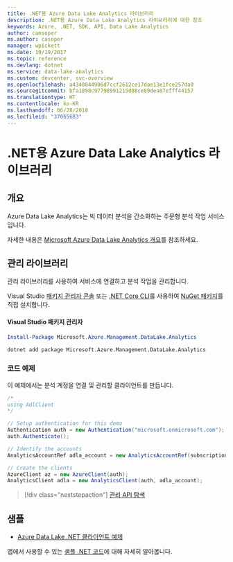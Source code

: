 ```yaml
---
title: .NET용 Azure Data Lake Analytics 라이브러리
description: .NET용 Azure Data Lake Analytics 라이브러리에 대한 참조
keywords: Azure, .NET, SDK, API, Data Lake Analytics
author: camsoper
ms.author: casoper
manager: wpickett
ms.date: 10/19/2017
ms.topic: reference
ms.devlang: dotnet
ms.service: data-lake-analytics
ms.custom: devcenter, svc-overview
ms.openlocfilehash: a4340844906d7ccf2612ce17dae13e1fce257da0
ms.sourcegitcommit: bfa1898c97798991215d08ce89dea87efff44157
ms.translationtype: HT
ms.contentlocale: ko-KR
ms.lasthandoff: 06/28/2018
ms.locfileid: "37065683"
---
```

# <a name="azure-data-lake-analytics-libraries-for-net"></a>.NET용 Azure Data Lake Analytics 라이브러리

## <a name="overview"></a>개요

Azure Data Lake Analytics는 빅 데이터 분석을 간소화하는 주문형 분석 작업 서비스입니다.

자세한 내용은 [Microsoft Azure Data Lake Analytics 개요](/azure/data-lake-analytics/data-lake-analytics-overview)를 참조하세요.

## <a name="management-library"></a>관리 라이브러리

관리 라이브러리를 사용하여 서비스에 연결하고 분석 작업을 관리합니다.

Visual Studio [패키지 관리자 콘솔][PackageManager] 또는 [.NET Core CLI][DotNetCLI]를 사용하여 [NuGet 패키지](https://www.nuget.org/packages/Microsoft.Azure.Management.DataLake.Analytics)를 직접 설치합니다.

#### <a name="visual-studio-package-manager"></a>Visual Studio 패키지 관리자

```powershell
Install-Package Microsoft.Azure.Management.DataLake.Analytics
```

```bash
dotnet add package Microsoft.Azure.Management.DataLake.Analytics
```

### <a name="code-example"></a>코드 예제

이 예제에서는 분석 계정을 연결 및 관리할 클라이언트를 만듭니다.

```csharp
/*
using AdlClient 
*/

// Setup authentication for this demo
Authentication auth = new Authentication("microsoft.onmicrosoft.com"); // change this to YOUR tenant
auth.Authenticate();

// Identify the accounts
AnalyticsAccountRef adla_account = new AnalyticsAccountRef(subscriptionId, resourceGroup, userName);

// Create the clients
AzureClient az = new AzureClient(auth);
AnalyticsClient adla = new AnalyticsClient(auth, adla_account);
```

> [!div class="nextstepaction"]
> [관리 API 탐색](/dotnet/api/overview/azure/datalakeanalytics/management)

## <a name="samples"></a>샘플
* [Azure Data Lake .NET 클라이언트 예제](https://azure.microsoft.com/resources/samples/data-lake-dotnet-client/)

앱에서 사용할 수 있는 [샘플 .NET 코드](https://azure.microsoft.com/resources/samples/?platform=dotnet)에 대해 자세히 알아봅니다.

[PackageManager]: https://docs.microsoft.com/nuget/tools/package-manager-console
[DotNetCLI]: https://docs.microsoft.com/dotnet/core/tools/dotnet-add-package
